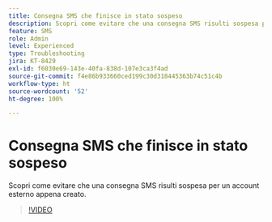 ```yaml
---
title: Consegna SMS che finisce in stato sospeso
description: Scopri come evitare che una consegna SMS risulti sospesa per un account esterno appena creato.
feature: SMS
role: Admin
level: Experienced
type: Troubleshooting
jira: KT-8429
exl-id: f6030e69-143e-40fa-838d-107e3ca3f4ad
source-git-commit: f4e86b933660ced199c30d318445363b74c51c4b
workflow-type: ht
source-wordcount: '52'
ht-degree: 100%

---
```


# Consegna SMS che finisce in stato sospeso

Scopri come evitare che una consegna SMS risulti sospesa per un account esterno appena creato.

>[!VIDEO](https://video.tv.adobe.com/v/335986?quality=12&learn=on)
